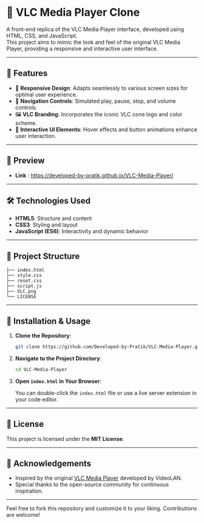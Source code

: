 
# 🎵 VLC Media Player Clone

A front-end replica of the VLC Media Player interface, developed using HTML, CSS, and JavaScript.  
This project aims to mimic the look and feel of the original VLC Media Player, providing a responsive and interactive user interface.

---

## 🚀 Features

- 🎨 **Responsive Design**: Adapts seamlessly to various screen sizes for optimal user experience.  
- 🧭 **Navigation Controls**: Simulated play, pause, stop, and volume controls.  
- 🖼️ **VLC Branding**: Incorporates the iconic VLC cone logo and color scheme.  
- 🧪 **Interactive UI Elements**: Hover effects and button animations enhance user interaction.

---

## 📸 Preview

- **Link** : https://developed-by-pratik.github.io/VLC-Media-Player/

---

## 🛠️ Technologies Used

- **HTML5**: Structure and content  
- **CSS3**: Styling and layout  
- **JavaScript (ES6)**: Interactivity and dynamic behavior  

---

## 📂 Project Structure

```
├── index.html  
├── style.css  
├── reset.css  
├── script.js  
├── VLC.png  
└── LICENSE  
```

---

## 🚧 Installation & Usage

1. **Clone the Repository**:

   ```bash
   git clone https://github.com/Developed-by-Pratik/VLC-Media-Player.git
   ```

2. **Navigate to the Project Directory**:

   ```bash
   cd VLC-Media-Player
   ```

3. **Open `index.html` in Your Browser**:

   You can double-click the `index.html` file or use a live server extension in your code editor.

---

## 📄 License

This project is licensed under the **MIT License**.

---

## 🙌 Acknowledgements

- Inspired by the original [VLC Media Player](https://www.videolan.org/vlc/) developed by VideoLAN.  
- Special thanks to the open-source community for continuous inspiration.

---

Feel free to fork this repository and customize it to your liking. Contributions are welcome!
